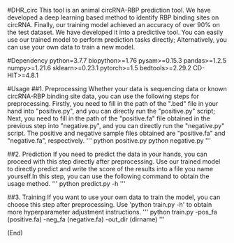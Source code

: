 #DHR_circ
This tool is an animal circRNA-RBP prediction tool. We have developed a deep learning based method to identify RBP binding sites on circRNA. Finally, our training model achieved an accuracy of over 90% on the test dataset. We have developed it into a predictive tool. You can easily use our trained model to perform prediction tasks directly; Alternatively, you can use your own data to train a new model.

#Dependency
python=3.7.7 biopython>=1.76 pysam>=0.15.3 pandas>=1.2.5 numpy>=1.21.6 sklearn>=0.23.1 pytorch>=1.5 bedtools>=2.29.2 CD-HIT>=4.8.1

#Usage
##1. Preprocessing
Whether your data is sequencing data or known circRNA-RBP binding site data, you can use the following steps for preprocessing. Firstly, you need to fill in the path of the ".bed" file in your hand into "positive.py", and you can directly run the "positive.py" script; Next, you need to fill in the path of the "positive.fa" file obtained in the previous step into "negative.py", and you can directly run the "negative.py" script. The positive and negative sample files obtained are "positive.fa" and "negative.fa", respectively.
'''
python positive.py
python negative.py
'''

##2. Prediction
If you need to predict the data in your hands, you can proceed with this step directly after preprocessing. Use our trained model to directly predict and write the score of the results into a file you name yourself.In this step, you can use the following command to obtain the usage method.
'''
python predict.py -h
'''

##3. Training
If you want to use your own data to train the model, you can choose this step after preprocessing. Use 'python train.py -h' to obtain more hyperparameter adjustment instructions.
'''
python train.py -pos_fa (positive.fa) -neg_fa (negative.fa) -out_dir (dirname)
'''

(End)
